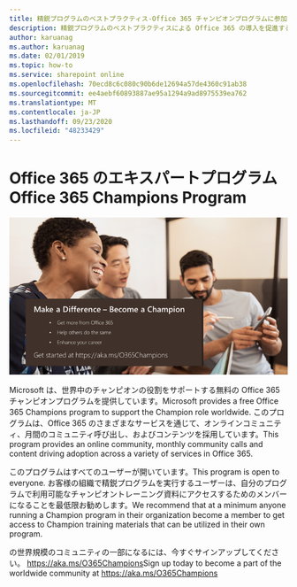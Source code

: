 ```yaml
---
title: 精鋭プログラムのベストプラクティス-Office 365 チャンピオンプログラムに参加する
description: 精鋭プログラムのベストプラクティスによる Office 365 の導入を促進する
author: karuanag
ms.author: karuanag
ms.date: 02/01/2019
ms.topic: how-to
ms.service: sharepoint online
ms.openlocfilehash: 70ecd8c6c080c90b6de12694a57de4360c91ab38
ms.sourcegitcommit: ee4aebf60893887ae95a1294a9ad8975539ea762
ms.translationtype: MT
ms.contentlocale: ja-JP
ms.lasthandoff: 09/23/2020
ms.locfileid: "48233429"
---
```

# <a name="office-365-champions-program"></a><span data-ttu-id="88071-103">Office 365 のエキスパートプログラム</span><span class="sxs-lookup"><span data-stu-id="88071-103">Office 365 Champions Program</span></span> 

![相違点をチャンピオンにする](media/makeadifference.png)

<span data-ttu-id="88071-105">Microsoft は、世界中のチャンピオンの役割をサポートする無料の Office 365 チャンピオンプログラムを提供しています。</span><span class="sxs-lookup"><span data-stu-id="88071-105">Microsoft provides a free Office 365 Champions program to support the Champion role worldwide.</span></span>  <span data-ttu-id="88071-106">このプログラムは、Office 365 のさまざまなサービスを通じて、オンラインコミュニティ、月間のコミュニティ呼び出し、およびコンテンツを採用しています。</span><span class="sxs-lookup"><span data-stu-id="88071-106">This program provides an online community, monthly community calls and content driving adoption across a variety of services in Office 365.</span></span>

<span data-ttu-id="88071-107">このプログラムはすべてのユーザーが開いています。</span><span class="sxs-lookup"><span data-stu-id="88071-107">This program is open to everyone.</span></span>  <span data-ttu-id="88071-108">お客様の組織で精鋭プログラムを実行するユーザーは、自分のプログラムで利用可能なチャンピオントレーニング資料にアクセスするためのメンバーになることを最低限お勧めします。</span><span class="sxs-lookup"><span data-stu-id="88071-108">We recommend that at a minimum anyone running a Champion program in their organization become a member to get access to Champion training materials that can be utilized in their own program.</span></span> 

<span data-ttu-id="88071-109">の世界規模のコミュニティの一部になるには、今すぐサインアップしてください。 https://aka.ms/O365Champions</span><span class="sxs-lookup"><span data-stu-id="88071-109">Sign up today to become a part of the worldwide community at https://aka.ms/O365Champions</span></span>  
